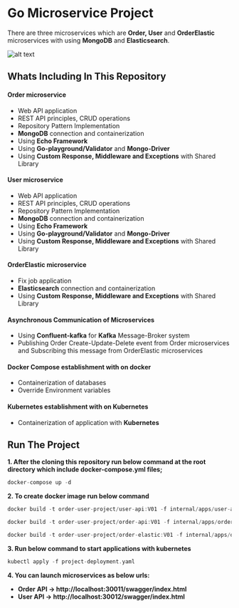# Go Microservice Project


There are three microservices which are **Order, User** and **OrderElastic** microservices with using **MongoDB** and **Elasticsearch**.

![alt text](https://i.ibb.co/QfdgZRZ/Order-elastic.jpg)

## Whats Including In This Repository

#### Order microservice
* Web API application 
* REST API principles, CRUD operations
* Repository Pattern Implementation
* **MongoDB** connection and containerization
* Using **Echo Framework**
* Using **Go-playground/Validator** and **Mongo-Driver**
* Using **Custom Response, Middleware and Exceptions** with Shared Library

#### User microservice
* Web API application 
* REST API principles, CRUD operations
* Repository Pattern Implementation
* **MongoDB** connection and containerization
* Using **Echo Framework**
* Using **Go-playground/Validator** and **Mongo-Driver**
* Using **Custom Response, Middleware and Exceptions** with Shared Library

#### OrderElastic microservice
* Fix job application 
* **Elasticsearch** connection and containerization
* Using **Custom Response, Middleware and Exceptions** with Shared Library

#### Asynchronous Communication of Microservices
* Using **Confluent-kafka** for **Kafka** Message-Broker system
* Publishing Order Create-Update-Delete event from Order microservices and Subscribing this message from OrderElastic microservices

#### Docker Compose establishment with on docker
* Containerization of databases
* Override Environment variables

#### Kubernetes establishment with on Kubernetes
* Containerization of application with **Kubernetes**

## Run The Project

**1. After the cloning this repository run below command at the root directory which include docker-compose.yml files;**

```go
docker-compose up -d
```

**2. To create docker image run below command**
```go
docker build -t order-user-project/user-api:V01 -f internal/apps/user-api/Dockerfile .

docker build -t order-user-project/order-api:V01 -f internal/apps/order-api/Dockerfile .

docker build -t order-user-project/order-elastic:V01 -f internal/apps/order-elastic/Dockerfile .
```

**3. Run below command to start applications with kubernetes**
```go
kubectl apply -f project-deployment.yaml
```

**4. You can launch microservices as below urls:**
* **Order API -> http://localhost:30011/swagger/index.html**
* **User API -> http://localhost:30012/swagger/index.html**
